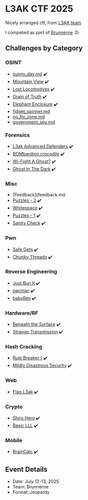 # L3AK CTF 2025

Nicely arranged ctf, from [L3AK team](https://l3ak.team/)

I competed as part of [Brunnerne](https://brunnerne.dk) :D

## Challenges by Category

### OSINT
- [sunny_day.md](sunny_day.md) ✔️
- [Mountain View](mountain_view.md) ✔️
- [Lost Locomotives](lost_locomotives.md) ✔️
- [Grain of Truth](grain_of_truth.md) ✔️
- [Elephant Enclosure](elephant_enclosure.md) ✔️
- [fidget_spinner.md](fidget_spinner.md)
- [no_fly_zone.md](no_fly_zone.md)
- [government_spy.md](government_spy.md)

### Forensics
- [L3ak Advanced Defenders](l3ak_advanced_defenders.md) ✔️ 
- [BOMbardino crocodile](bombardino_crocodile.md) ✔️
- [Wi-Fight A Ghost?](wi_fight_a_ghost.md) ✔️
- [Ghost In The Dark](ghost_in_the_dark.md) ✔️

### Misc
- [Feedback](feedback.md
- [Puzzles - 2](puzzles_2.md) ✔️
- [Whitespace](whitespace.md) ✔️
- [Puzzles - 1](puzzles_1.md) ✔️
- [Sanity Check](sanity_check.md) ✔️

### Pwn
- [Safe Gets](safe_gets.md) ✔️
- [Chunky Threads](chunky_threads.md) ✔️

### Reverse Engineering
- [Just Bun It](just_bun_it.md) ✔️
- [pacman](pacman.md) ✔️
- [babyRev](babyrev.md) ✔️

### Hardware/RF
- [Beneath the Surface](beneath_the_surface.md) ✔️
- [Strange Transmission](strange_transmission.md) ✔️

### Hash Cracking
- [Rule Breaker 1](rule_breaker_1.md) ✔️
- [Mildly Disastrous 5ecurity](mildly_disastrous_security.md) ✔️

### Web
- [Flag L3ak](flag_l3ak.md) ✔️

### Crypto
- [Shiro Hero](shiro_hero.md) ✔️
- [Basic LLL](basic_lll.md) ✔️

### Mobile
- [BrainCalc](braincalc.md) ✔️

## Event Details
- Date: July 12-13, 2025
- Team: Brunnerne
- Format: Jeopardy